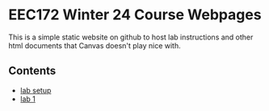 # EEC172 Winter 24 Course Webpages

This is a simple static website on github to host lab instructions and other 
html documents that Canvas doesn't play nice with.

## Contents

<!-- - [project](labs/project.html) -->
- [lab setup](labs/lab-setup.html)
- [lab 1](labs/lab1.html)
<!-- - [lab 2](labs/lab2.html) -->
<!-- - [lab 3](labs/lab3.html) -->
<!-- - [lab 4](labs/lab4.html) -->
